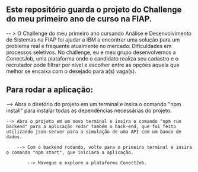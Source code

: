## Este repositório guarda o projeto do Challenge do meu primeiro ano de curso na FIAP.

-- > O Challenge do meu primeiro ano cursando Análise e Desenvolvimento de Sistemas na FIAP foi ajudar a IBM a encontrar uma solução para um problema real e frequente atualmente no mercado: Dificuldades em processos seletivos. No challenge, eu e meu grupo desenvolvemos a ConectJob, uma plataforma onde o candidato realiza seu cadastro e o recrutador pode filtrar por nível e escolher entre as opções aquela que melhor se encaixa com o desejado para a(s) vaga(s).



## Para rodar a aplicação:

--> Abra o diretório do projeto em um terminal e insira o comando "npm install" para instalar todas as dependências necessárias do projeto.

    --> Abra o projeto em um novo terminal e insira o comando "npm run backend" para a aplicação rodar também o back-end, que foi feito utilizando json-server para a simulação de uma API com um banco de dados.

        --> Com o backend rodando, volte para o primeiro terminal e insira o comando "npm start", que iniciará a aplicação.

            --> Navegue e explore a plataforma ConectJob.

